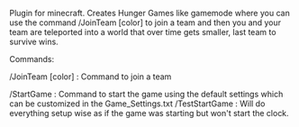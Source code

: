 Plugin for minecraft. Creates Hunger Games like gamemode where you can use the command /JoinTeam [color] to join a team and then you and your team are teleported into a world that over time gets smaller, last team to survive wins.

Commands:

/JoinTeam [color] : Command to join a team

/StartGame : Command to start the game using the default settings which can be customized in the Game_Settings.txt
/TestStartGame : Will do everything setup wise as if the game was starting but won't start the clock. 
